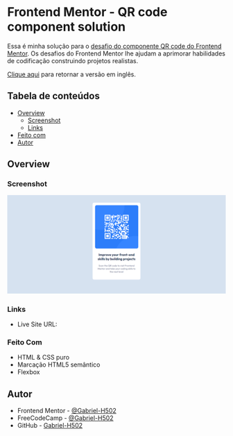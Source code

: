 # Frontend Mentor - QR code component solution

Essa é minha solução para o [desafio do componente QR code do Frontend Mentor](https://www.frontendmentor.io/challenges/qr-code-component-iux_sIO_H). Os desafios do Frontend Mentor lhe ajudam a aprimorar habilidades de codificação construindo projetos realistas. 

[Clique aqui](README.md) para retornar a versão em inglês.

## Tabela de conteúdos

- [Overview](#overview)
  - [Screenshot](#screenshot)
  - [Links](#links)
- [Feito com](#feito-com)
- [Autor](#author)

## Overview

### Screenshot

![](./src/images/screenshot-qrcode.png)

### Links

- Live Site URL: []()

### Feito Com

- HTML & CSS puro
- Marcação HTML5 semântico
- Flexbox

## Autor

- Frontend Mentor - [@Gabriel-H502](https://www.frontendmentor.io/profile/Gabriel-H502)
- FreeCodeCamp - [@Gabriel-H502](https://www.freecodecamp.org/portuguese/Gabriel-H502) 
- GitHub - [Gabriel-H502](https://github.com/Gabriel-H502)